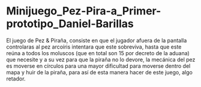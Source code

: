 # Minijuego_Pez-Pira-a_Primer-prototipo_Daniel-Barillas
El juego de Pez &amp; Piraña, consiste en que el jugador afuera de la pantalla controlaras al pez arcoíris intentara que este sobreviva, hasta que este reúna a todos los moluscos (que en total son 15 por decreto de la aduana) que necesite y a su vez para que la piraña no lo devore, la mecánica del pez es moverse en círculos para una mayor dificultad para moverse dentro del mapa y huir de la piraña, para así de esta manera hacer de este juego, algo retador.
